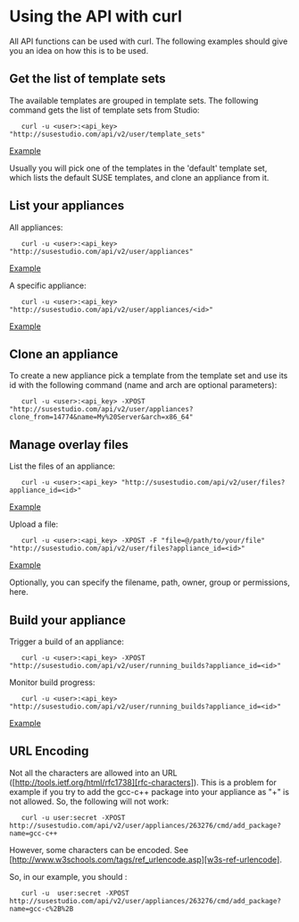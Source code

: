 # Using the API with curl

All API functions can be used with curl. The following examples should
give you an idea on how this is to be used.

## Get the list of template sets

The available templates are grouped in template sets. The following
command gets the list of template sets from Studio:

       curl -u <user>:<api_key> "http://susestudio.com/api/v2/user/template_sets"
   
[Example][example-1]

Usually you will pick one of the templates in the 'default' template
set, which lists the default SUSE templates, and clone an appliance from
it.


## List your appliances

All appliances:

       curl -u <user>:<api_key> "http://susestudio.com/api/v2/user/appliances"

[Example][example-2]

A specific appliance:

       curl -u <user>:<api_key> "http://susestudio.com/api/v2/user/appliances/<id>"

[Example][example-3]

## Clone an appliance

To create a new appliance pick a template from the template set and use
its id with the following command (name and arch are optional
parameters):

       curl -u <user>:<api_key> -XPOST "http://susestudio.com/api/v2/user/appliances?clone_from=14774&name=My%20Server&arch=x86_64"


## Manage overlay files

List the files of an appliance:

       curl -u <user>:<api_key> "http://susestudio.com/api/v2/user/files?appliance_id=<id>"

[Example][example-4]

Upload a file:

       curl -u <user>:<api_key> -XPOST -F "file=@/path/to/your/file" "http://susestudio.com/api/v2/user/files?appliance_id=<id>"

[Example][example-5]

Optionally, you can specify the filename, path, owner, group or
permissions, here.


## Build your appliance

Trigger a build of an appliance:

       curl -u <user>:<api_key> -XPOST "http://susestudio.com/api/v2/user/running_builds?appliance_id=<id>"

Monitor build progress:

       curl -u <user>:<api_key> "http://susestudio.com/api/v2/user/running_builds?appliance_id=<id>"
   
[Example][example-6]

## URL Encoding

Not all the characters are allowed into an URL
([http://tools.ietf.org/html/rfc1738][rfc-characters]).
This is a problem for example if you try to add the gcc-c++ package into
your appliance as "+" is not allowed. So, the following will not work:

       curl -u user:secret -XPOST http://susestudio.com/api/v2/user/appliances/263276/cmd/add_package?name=gcc-c++

However, some characters can be encoded.
See [http://www.w3schools.com/tags/ref_urlencode.asp][w3s-ref-urlencode].

So, in our example, you should :

       curl -u  user:secret -XPOST http://susestudio.com/api/v2/user/appliances/263276/cmd/add_package?name=gcc-c%2B%2B


[example-1]: http://www.susestudio.com/help/api/v2/template_sets.xml
[example-2]: http://www.susestudio.com/help/api/v2/appliances.xml
[example-3]: http://www.susestudio.com/help/api/v2/appliance.xml
[example-4]: http://www.susestudio.com/help/api/v2/files.xml
[example-5]: http://www.susestudio.com/help/api/v2/file.xml
[example-6]: http://www.susestudio.com/help/api/v2/running_builds.xml


[rfc-characters]: http://tools.ietf.org/html/rfc1738
[w3s-ref-urlencode]: http://www.w3schools.com/tags/ref_urlencode.asp
